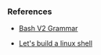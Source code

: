 ### References

-   [Bash V2 Grammar](https://cmdse.github.io/pages/appendix/bash-grammar.html)

-   [Let's build a linux shell](https://medium.com/@mohammedisam2000/lets-build-a-linux-shell-part-i-954c95911501)
